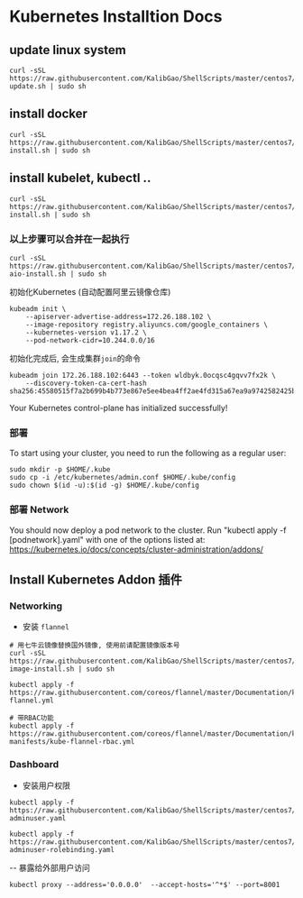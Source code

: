 # Kubernetes Installtion Docs

## update linux system
```
curl -sSL https://raw.githubusercontent.com/KalibGao/ShellScripts/master/centos7/centos-update.sh | sudo sh 
```

## install docker
```
curl -sSL https://raw.githubusercontent.com/KalibGao/ShellScripts/master/centos7/docker-install.sh | sudo sh
```

## install kubelet, kubectl ..
```
curl -sSL https://raw.githubusercontent.com/KalibGao/ShellScripts/master/centos7/kubernetes-install.sh | sudo sh
```

### 以上步骤可以合并在一起执行
```
curl -sSL https://raw.githubusercontent.com/KalibGao/ShellScripts/master/centos7/kubernetes-aio-install.sh | sudo sh 
```

初始化Kubernetes (自动配置阿里云镜像仓库)
```
kubeadm init \
    --apiserver-advertise-address=172.26.188.102 \
    --image-repository registry.aliyuncs.com/google_containers \
    --kubernetes-version v1.17.2 \
    --pod-network-cidr=10.244.0.0/16
```

初始化完成后, 会生成集群`join`的命令
```
kubeadm join 172.26.188.102:6443 --token wldbyk.0ocqsc4gqvv7fx2k \
    --discovery-token-ca-cert-hash sha256:45580515f7a2b699b4b773e867e5ee4bea4ff2ae4fd315a67ea9a9742582425b
```

Your Kubernetes control-plane has initialized successfully!

### 部署
To start using your cluster, you need to run the following as a regular user:

```
sudo mkdir -p $HOME/.kube
sudo cp -i /etc/kubernetes/admin.conf $HOME/.kube/config
sudo chown $(id -u):$(id -g) $HOME/.kube/config
```

### 部署 Network
You should now deploy a pod network to the cluster.
Run "kubectl apply -f [podnetwork].yaml" with one of the options listed at:
  https://kubernetes.io/docs/concepts/cluster-administration/addons/



## Install Kubernetes Addon 插件

### Networking

- 安装 `flannel`
```
# 用七牛云镜像替换国外镜像, 使用前请配置镜像版本号
curl -sSL https://raw.githubusercontent.com/KalibGao/ShellScripts/master/centos7/flannel-image-install.sh | sudo sh

kubectl apply -f https://raw.githubusercontent.com/coreos/flannel/master/Documentation/kube-flannel.yml

# 带RBAC功能
kubectl apply -f https://raw.githubusercontent.com/coreos/flannel/master/Documentation/k8s-manifests/kube-flannel-rbac.yml
```

### Dashboard

- 安装用户权限

```
kubectl apply -f https://raw.githubusercontent.com/KalibGao/ShellScripts/master/centos7/dashboard-adminuser.yaml 

kubectl apply -f https://raw.githubusercontent.com/KalibGao/ShellScripts/master/centos7/dashboard-adminuser-rolebinding.yaml 
```

-- 暴露给外部用户访问

```
kubectl proxy --address='0.0.0.0'  --accept-hosts='^*$' --port=8001
```

### 
